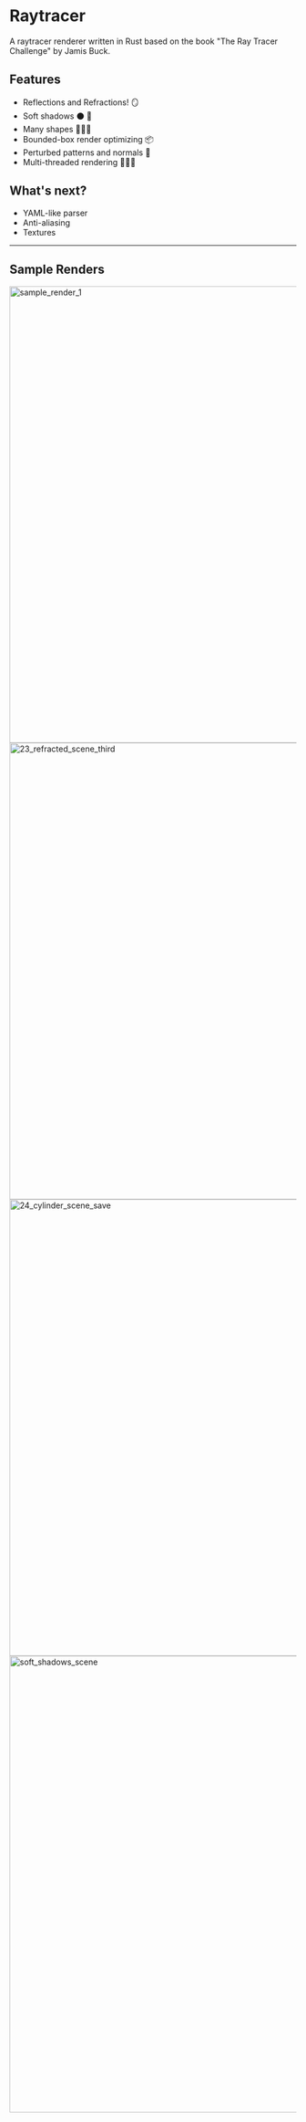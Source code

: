 # Raytracer

A raytracer renderer written in Rust based on the book "The Ray Tracer Challenge" by Jamis Buck.

## Features
- Reflections and Refractions! 🪞
- Soft shadows ⚫ 🔦
- Many shapes 🔵🔶🔺
- Bounded-box render optimizing 📦
- Perturbed patterns and normals 🌊
- Multi-threaded rendering 🧶🧶🧶

## What's next?
- YAML-like parser
- Anti-aliasing
- Textures

---

## Sample Renders
<img width="800" alt="sample_render_1" src="https://user-images.githubusercontent.com/42399205/70943963-4c01b500-200f-11ea-8945-662787db74a5.png">
<img width="800" alt="23_refracted_scene_third" src="https://user-images.githubusercontent.com/42399205/221332710-0d535a64-8368-4de5-9da1-1fd0afbec347.png">
<img width="800" alt="24_cylinder_scene_save" src="https://user-images.githubusercontent.com/42399205/221332718-f557c3be-1ff0-41f4-96b6-051a7b3996a4.png">
<img width="800" alt="soft_shadows_scene" src="https://user-images.githubusercontent.com/42399205/221332720-21c25b32-83cd-4aac-a6bc-e7fc1a6fbc48.png">
